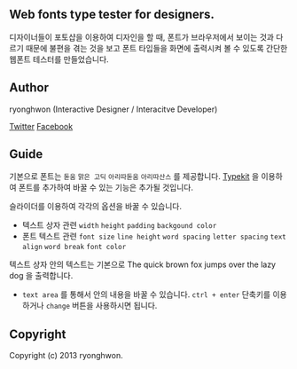 ## Web fonts type tester for designers.
디자이너들이 포토샵을 이용하여 디자인을 할 때, 폰트가 브라우저에서 보이는 것과 다르기 때문에 불편을 겪는 것을 보고 폰트 타입들을 화면에 출력시켜 볼 수 있도록 간단한 웹폰트 테스터를 만들었습니다.

## Author

ryonghwon (Interactive Designer / Interacitve Developer)

[Twitter](https://twitter.com/ryonghwon)
[Facebook](https://www.facebook.com/ryonghwon)

## Guide
기본으로 폰트는 `돋움` `맑은 고딕` `아리따돋움` `아리따산스` 를 제공합니다. [Typekit](https://typekit.com) 을 이용하여 폰트를 추가하여 바꿀 수 있는 기능은 추가될 것입니다.

슬라이더를 이용하여 각각의 옵션을 바꿀 수 있습니다.

- 텍스트 상자 관련 `width` `height` `padding` `backgound color`
- 폰트 텍스트 관련 `font size` `line height` `word spacing` `letter spacing` `text align` `word break` `font color`

텍스트 상자 안의 텍스트는 기본으로 The quick brown fox jumps over the lazy dog 을 출력합니다.
- `text area` 를 통해서 안의 내용을 바꿀 수 있습니다. `ctrl + enter` 단축키를 이용하거나 `change` 버튼을 사용하시면 됩니다.

## Copyright
Copyright (c) 2013 ryonghwon.
